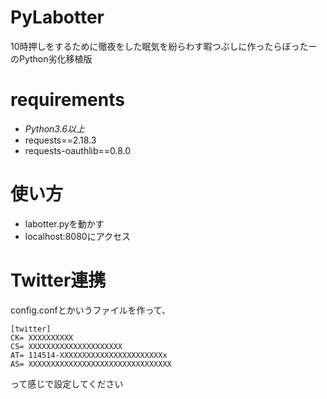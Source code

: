 # PyLabotter
10時押しをするために徹夜をした眠気を紛らわす暇つぶしに作ったらぼったーのPython劣化移植版

# requirements
- *Python3.6以上*
- requests==2.18.3
- requests-oauthlib==0.8.0

# 使い方
- labotter.pyを動かす
- localhost:8080にアクセス

# Twitter連携
config.confとかいうファイルを作って、
```
[twitter]
CK= XXXXXXXXXX
CS= XXXXXXXXXXXXXXXXXXXXX
AT= 114514-XXXXXXXXXXXXXXXXXXXXXXXx
AS= XXXXXXXXXXXXXXXXXXXXXXXXXXXXXXXX
```
って感じで設定してください
